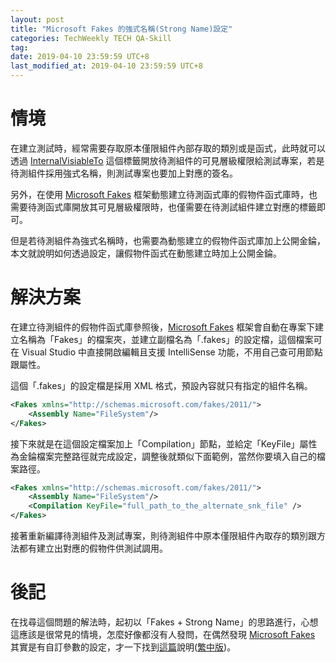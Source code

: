 ```yaml
---
layout: post
title: "Microsoft Fakes 的強式名稱(Strong Name)設定"
categories: TechWeekly TECH QA-Skill
tag: 
date: 2019-04-10 23:59:59 UTC+8 
last_modified_at: 2019-04-10 23:59:59 UTC+8 
---
```


# 情境
在建立測試時，經常需要存取原本僅限組件內部存取的類別或是函式，此時就可以透過 [InternalVisiableTo][InternalVisiableTo] 這個標籤開放待測組件的可見層級權限給測試專案，若是待測組件採用強式名稱，則測試專案也要加上對應的簽名。  

另外，在使用 [Microsoft Fakes][MSFakes] 框架動態建立待測函式庫的假物件函式庫時，也需要待測函式庫開放其可見層級權限時，也僅需要在待測試組件建立對應的標籤即可。  

但是若待測組件為強式名稱時，也需要為動態建立的假物件函式庫加上公開金錀，本文就說明如何透過設定，讓假物件函式在動態建立時加上公開金錀。

# 解決方案
在建立待測組件的假物件函式庫參照後，[Microsoft Fakes][MSFakes] 框架會自動在專案下建立名稱為「Fakes」的檔案夾，並建立副檔名為「.fakes」的設定檔，這個檔案可在 Visual Studio 中直接開啟編輯且支援 IntelliSense 功能，不用自己查可用節點跟屬性。  

這個「.fakes」的設定檔是採用 XML 格式，預設內容就只有指定的組件名稱。

```xml
<Fakes xmlns="http://schemas.microsoft.com/fakes/2011/">
    <Assembly Name="FileSystem"/>
</Fakes>
```

接下來就是在這個設定檔案加上「Compilation」節點，並給定「KeyFile」屬性為金錀檔案完整路徑就完成設定，調整後就類似下面範例，當然你要填入自己的檔案路徑。

```xml
<Fakes xmlns="http://schemas.microsoft.com/fakes/2011/">
    <Assembly Name="FileSystem"/>
    <Compilation KeyFile="full_path_to_the_alternate_snk_file" />
</Fakes>
```

接著重新編譯待測組件及測試專案，則待測組件中原本僅限組件內取存的類別跟方法都有建立出對應的假物件供測試調用。

# 後記
在找尋這個問題的解法時，起初以「Fakes + Strong Name」的思路進行，心想這應該是很常見的情境，怎麼好像都沒有人發問，在偶然發現 [Microsoft Fakes][MSFakes] 其實是有自訂參數的設定，才一下找到[這篇][msdn]說明([繁中版][msdn-cht])。

[InternalVisiableTo]:https://docs.microsoft.com/zh-tw/dotnet/api/system.runtime.compilerservices.internalsvisibletoattribute?view=netframework-4.7.2 "InternalVisiableToAttribute"
[MSFakes]:https://docs.microsoft.com/zh-tw/visualstudio/test/isolating-code-under-test-with-microsoft-fakes?view=vs-2019 "使用 Microsoft Fakes 隔離測試中的程式碼"
[msdn]:https://docs.microsoft.com/en-us/visualstudio/test/code-generation-compilation-and-naming-conventions-in-microsoft-fakes?view=vs-2019#internal-types "internal"

[msdn-cht]:https://docs.microsoft.com/zh-tw/visualstudio/test/code-generation-compilation-and-naming-conventions-in-microsoft-fakes?view=vs-2019 "Microsoft Fakes 中的程式碼產生、編譯和命名慣例"
